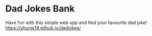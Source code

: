 # Dad Jokes Bank
Have fun with this simple web app and find your favourite dad joke!
https://shunw19.github.io/dadjokes/
